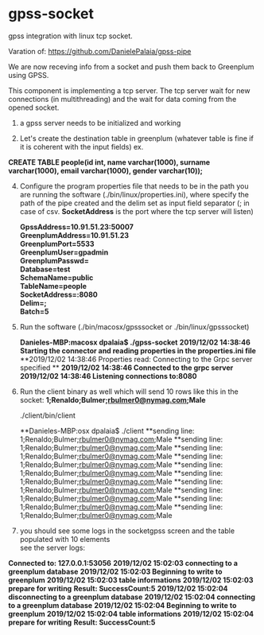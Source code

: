 # gpss-socket

gpss integration with linux tcp socket.

Varation of:
https://github.com/DanielePalaia/gpss-pipe

We are now receving info from a socket and push them back to Greenplum using GPSS.

This component is implementing a tcp server. The tcp server wait for new connections (in multithreading) and the wait for data coming from the opened socket. </br>

1) a gpss server needs to be initialized and working </br>

3) Let's create the destination table in greenplum (whatever table is fine if it is coherent with the input fields) ex. </br>

  **CREATE TABLE people(id int, name varchar(1000), surname varchar(1000), email varchar(1000), gender varchar(10));** </br>

4) Configure the program properties file that needs to be in the path you are running the software (./bin/linux/properties.ini), where specify the path of the pipe created and the delim set as input field separator (; in case of csv. **SocketAddress** is the port where the tcp server will listen) </br>

   **GpssAddress=10.91.51.23:50007</br>**
   **GreenplumAddress=10.91.51.23</br>**
   **GreenplumPort=5533</br>**
   **GreenplumUser=gpadmin</br>**
   **GreenplumPasswd=</br>**
   **Database=test</br>**
   **SchemaName=public</br>**
   **TableName=people</br>**
   **SocketAddress=:8080</br>**
   **Delim=;</br>**
   **Batch=5</br>**

5) Run the software (./bin/macosx/gpsssocket or ./bin/linux/gpsssocket) </br>

   **Danieles-MBP:macosx dpalaia$ ./gpss-socket**
   **2019/12/02 14:38:46 Starting the connector and reading properties in the properties.ini file**
   **2019/12/02 14:38:46 Properties read: Connecting to the Grpc server specified  **
   **2019/12/02 14:38:46 Connected to the grpc server**
   **2019/12/02 14:38:46 Listening connections to:8080**

6) Run the client binary as well which will send 10 rows like this in the socket:
   **1;Renaldo;Bulmer;rbulmer0@nymag.com;Male**

   ./client/bin/client
   
   **Danieles-MBP:osx dpalaia$ ./client
   **sending line: 1;Renaldo;Bulmer;rbulmer0@nymag.com;Male
   **sending line: 1;Renaldo;Bulmer;rbulmer0@nymag.com;Male
   **sending line: 1;Renaldo;Bulmer;rbulmer0@nymag.com;Male
   **sending line: 1;Renaldo;Bulmer;rbulmer0@nymag.com;Male
   **sending line: 1;Renaldo;Bulmer;rbulmer0@nymag.com;Male
   **sending line: 1;Renaldo;Bulmer;rbulmer0@nymag.com;Male
   **sending line: 1;Renaldo;Bulmer;rbulmer0@nymag.com;Male
   **sending line: 1;Renaldo;Bulmer;rbulmer0@nymag.com;Male
   **sending line: 1;Renaldo;Bulmer;rbulmer0@nymag.com;Male
   **sending line: 1;Renaldo;Bulmer;rbulmer0@nymag.com;Male
  

7) you should see some logs in the socketgpss screen and the table populated with 10 elements </br>
see the server logs:

**Connected to: 127.0.0.1:53056**
**2019/12/02 15:02:03 connecting to a greenplum database**
**2019/12/02 15:02:03 Beginning to write to greenplum**
**2019/12/02 15:02:03 table informations**
**2019/12/02 15:02:03 prepare for writing**
**Result:  SuccessCount:5**
**2019/12/02 15:02:04 disconnecting to a greenplum database**
**2019/12/02 15:02:04 connecting to a greenplum database**
**2019/12/02 15:02:04 Beginning to write to greenplum**
**2019/12/02 15:02:04 table informations**
**2019/12/02 15:02:04 prepare for writing**
**Result:  SuccessCount:5**
